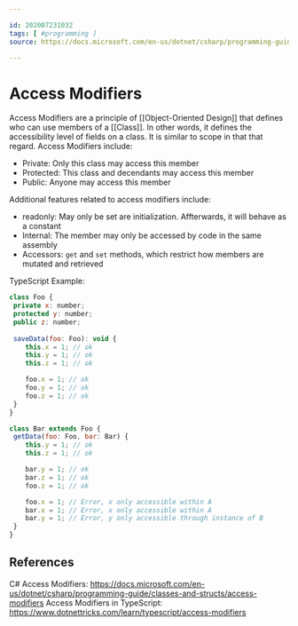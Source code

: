 ```yaml
---

id: 202007231032
tags: [ #programming ]
source: https://docs.microsoft.com/en-us/dotnet/csharp/programming-guide/classes-and-structs/access-modifiers

---
```


# Access Modifiers
Access Modifiers are a principle of [[Object-Oriented Design]] that defines who can use members of a [[Class]]. In other words, it defines the accessibility level of fields on a class. It is similar to scope in that that regard. Access Modifiers include:
- Private: Only this class may access this member
- Protected: This class and decendants may access this member
- Public: Anyone may access this member

Additional features related to access modifiers include:
- readonly: May only be set are initialization. Affterwards, it will behave as a constant
- Internal: The member may only be accessed by code in the same assembly
- Accessors: `get` and `set` methods, which restrict how members are mutated and retrieved

TypeScript Example:
```js
class Foo {
 private x: number;
 protected y: number;
 public z: number;
 
 saveData(foo: Foo): void {
 	this.x = 1; // ok
 	this.y = 1; // ok
 	this.z = 1; // ok

 	foo.x = 1; // ok 
 	foo.y = 1; // ok 
 	foo.z = 1; // ok
 }
}

class Bar extends Foo {
 getData(foo: Foo, bar: Bar) {
 	this.y = 1; // ok
 	this.z = 1; // ok

 	bar.y = 1; // ok
 	bar.z = 1; // ok
	foo.z = 1; // ok

 	foo.x = 1; // Error, x only accessible within A 
 	bar.x = 1; // Error, x only accessible within A 
 	bar.y = 1; // Error, y only accessible through instance of B 
 }
}

```
## References
C# Access Modifiers: https://docs.microsoft.com/en-us/dotnet/csharp/programming-guide/classes-and-structs/access-modifiers
Access Modifiers in TypeScript: https://www.dotnettricks.com/learn/typescript/access-modifiers
